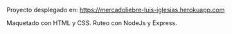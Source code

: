 Proyecto desplegado en: https://mercadoliebre-luis-iglesias.herokuapp.com

Maquetado con HTML y CSS.
Ruteo con NodeJs y Express.
